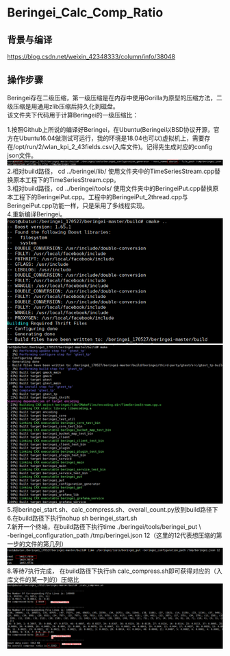 # Beringei_Calc_Comp_Ratio
## 背景与编译
https://blog.csdn.net/weixin_42348333/column/info/38048
## 操作步骤
Beringei存在二级压缩，第一级压缩是在内存中使用Gorilla为原型的压缩方法，二级压缩是用通用zlib压缩后持久化到磁盘。  
该文件夹下代码用于计算Beringei的一级压缩比：  

1.按照Github上所说的编译好Beringei，在Ubuntu(Beringei以BSD协议开源，官方在Ubuntu16.04做测试可运行，我的环境是18.04也可以)虚拟机上，需要存在/opt/run/2/wlan_kpi_2_43fields.csv(入库文件)。记得先生成对应的config json文件。
![image](https://github.com/haidfs/Beringei_Calc_Comp_Ratio/blob/master/keyResultPng/config_json.PNG)
2.相对build路径， cd ../beringei/lib/ 使用文件夹中的TimeSeriesStream.cpp替换原本工程下的TimeSeriesStream.cpp。  
3.相对build路径，cd ../beringei/tools/ 使用文件夹中的BeringeiPut.cpp替换原本工程下的BeringeiPut.cpp。工程中的BeringeiPut_2thread.cpp与BeringeiPut.cpp功能一样，只是采用了多线程实现。  
4.重新编译Beringei。  
![image](https://github.com/haidfs/Beringei_Calc_Comp_Ratio/blob/master/keyResultPng/cmake.PNG)
![image](https://github.com/haidfs/Beringei_Calc_Comp_Ratio/blob/master/keyResultPng/make.PNG)
5.将beringei_start.sh、calc_compress.sh、overall_count.py放到build路径下  
6.在build路径下执行nohup sh beringei_start.sh  
7.新开一个终端，在build路径下执行time ./beringei/tools/beringei_put \  
        -beringei_configuration_path /tmp/beringei.json 12（这里的12代表想压缩的第一步的文件的第几列） 
![image](https://github.com/haidfs/Beringei_Calc_Comp_Ratio/blob/master/keyResultPng/put.PNG)
8.等待7执行完成， 在build路径下执行sh calc_compress.sh即可获得对应的（入库文件的某一列的）压缩比 
![image](https://github.com/haidfs/Beringei_Calc_Comp_Ratio/blob/master/keyResultPng/compression_ratio.PNG)
